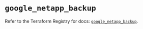 # `google_netapp_backup`

Refer to the Terraform Registry for docs: [`google_netapp_backup`](https://registry.terraform.io/providers/hashicorp/google-beta/6.49.3/docs/resources/google_netapp_backup).
